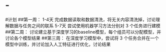 # -
#计划
##第一周：
    1-4天 完成数据读取和数据清洗，将无关内容清洗掉，讨论理解数据与任务之间的联系
    5-7天 尝试使用机器学习方法分别对 3 个任务进行建模
##第二周：
    讨论建立基于深度学习的baseline模型，每个组员可以分配模型，并讨论各个模型结果
##第三周：
    在深度学习模型中，尝试将 3 个任务合并在一个模型中训练，并讨论加入人工特征进行优化，讨论结果
